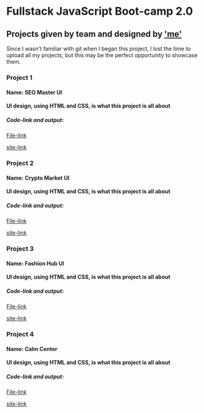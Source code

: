 # Fullstack JavaScript Boot-camp 2.0
## Projects given by team and designed by ['me'](https://www.linkedin.com/in/pajju-dev-8431withyou/)
Since I wasn't familiar with git when I began this project, I lost the time to upload all my projects, but this may be the perfect opportunity to showcase them.
### Project 1
#### Name: SEO Master UI
**UI design, using HTML and CSS, is what this project is all about**
##### Code-link and output:
[File-link](https://github.com/Prajwal-V-Naik/Projects_FSJS2.0/tree/main/FSJS%202.0%20Project%2001)

[site-link](https://pajju-dev-fsjs2-project1.netlify.app/)
### Project 2
#### Name: Crypto Market UI
**UI design, using HTML and CSS, is what this project is all about**
##### Code-link and output:
[File-link](https://github.com/Prajwal-V-Naik/Projects_FSJS2.0/tree/main/FSJS%202.0%20Project%2002)

[site-link](https://pajju-dev-fsjs2-project2.netlify.app/)
### Project 3
#### Name: Fashion Hub UI
**UI design, using HTML and CSS, is what this project is all about**
##### Code-link and output:
[File-link](https://github.com/Prajwal-V-Naik/Projects_FSJS2.0/tree/main/FSJS%202.0%20Project%2003)

[site-link](https://pajju-dev-fsjs2-project3.netlify.app/)

### Project 4
#### Name: Calm Center
**UI design, using HTML and CSS, is what this project is all about**
##### Code-link and output:
[File-link](https://github.com/Prajwal-V-Naik/Projects_FSJS2.0/tree/main/FSJS%202.0%20Project%2004)

[site-link](https://pajju-dev-fsjs2-project4.netlify.app/)